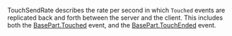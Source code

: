 TouchSendRate describes the rate per second in which `Touched` events are replicated back and forth between the server and the client. This includes both the [BasePart.Touched](https://developer.roblox.com/api-reference/event/BasePart/Touched) event, and the [BasePart.TouchEnded](https://developer.roblox.com/api-reference/event/BasePart/TouchEnded) event.